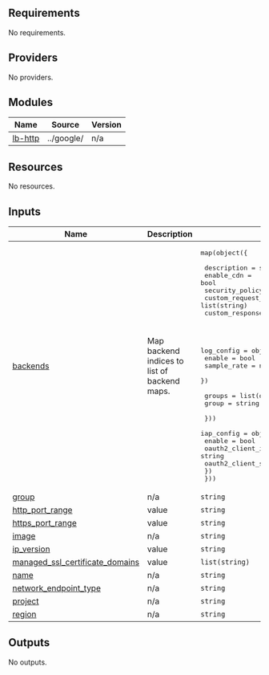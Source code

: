 ## Requirements

No requirements.

## Providers

No providers.

## Modules

| Name | Source | Version |
|------|--------|---------|
| <a name="module_lb-http"></a> [lb-http](#module\_lb-http) | ../google/ | n/a |

## Resources

No resources.

## Inputs

| Name | Description | Type | Default | Required |
|------|-------------|------|---------|:--------:|
| <a name="input_backends"></a> [backends](#input\_backends) | Map backend indices to list of backend maps. | <pre>map(object({<br><br>    description             = string<br>    enable_cdn              = bool<br>    security_policy         = string<br>    custom_request_headers  = list(string)<br>    custom_response_headers = list(string)<br><br><br><br>    log_config = object({<br>      enable      = bool<br>      sample_rate = number<br>    })<br><br>    groups = list(object({<br>      group = string<br><br>    }))<br>    iap_config = object({<br>      enable               = bool<br>      oauth2_client_id     = string<br>      oauth2_client_secret = string<br>    })<br>  }))</pre> | n/a | yes |
| <a name="input_group"></a> [group](#input\_group) | n/a | `string` | n/a | yes |
| <a name="input_http_port_range"></a> [http\_port\_range](#input\_http\_port\_range) | value | `string` | n/a | yes |
| <a name="input_https_port_range"></a> [https\_port\_range](#input\_https\_port\_range) | value | `string` | n/a | yes |
| <a name="input_image"></a> [image](#input\_image) | n/a | `string` | n/a | yes |
| <a name="input_ip_version"></a> [ip\_version](#input\_ip\_version) | value | `string` | n/a | yes |
| <a name="input_managed_ssl_certificate_domains"></a> [managed\_ssl\_certificate\_domains](#input\_managed\_ssl\_certificate\_domains) | value | `list(string)` | n/a | yes |
| <a name="input_name"></a> [name](#input\_name) | n/a | `string` | n/a | yes |
| <a name="input_network_endpoint_type"></a> [network\_endpoint\_type](#input\_network\_endpoint\_type) | n/a | `string` | n/a | yes |
| <a name="input_project"></a> [project](#input\_project) | n/a | `string` | n/a | yes |
| <a name="input_region"></a> [region](#input\_region) | n/a | `string` | n/a | yes |

## Outputs

No outputs.
